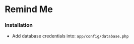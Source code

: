 <h1> Remind Me </h1>


<h3>Installation</h3>

* Add database credentials into: `app/config/database.php`


